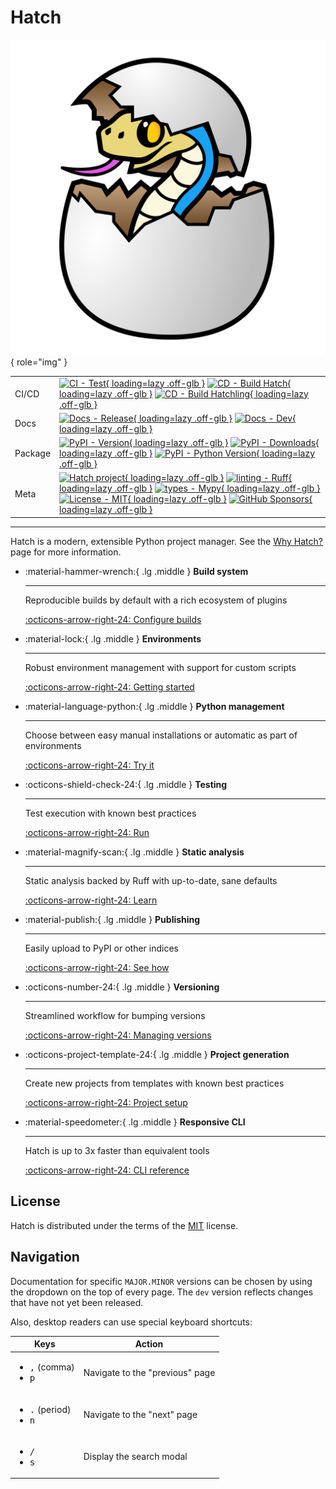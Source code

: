 # Hatch

<div class="grid" markdown>

![Hatch logo](assets/images/logo.svg){ role="img" }

| | |
| --- | --- |
| CI/CD | [![CI - Test](https://github.com/pypa/hatch/actions/workflows/test.yml/badge.svg){ loading=lazy .off-glb }](https://github.com/pypa/hatch/actions/workflows/test.yml) [![CD - Build Hatch](https://github.com/pypa/hatch/actions/workflows/build-hatch.yml/badge.svg){ loading=lazy .off-glb }](https://github.com/pypa/hatch/actions/workflows/build-hatch.yml) [![CD - Build Hatchling](https://github.com/pypa/hatch/actions/workflows/build-hatchling.yml/badge.svg){ loading=lazy .off-glb }](https://github.com/pypa/hatch/actions/workflows/build-hatchling.yml) |
| Docs | [![Docs - Release](https://github.com/pypa/hatch/actions/workflows/docs-release.yml/badge.svg){ loading=lazy .off-glb }](https://github.com/pypa/hatch/actions/workflows/docs-release.yml) [![Docs - Dev](https://github.com/pypa/hatch/actions/workflows/docs-dev.yml/badge.svg){ loading=lazy .off-glb }](https://github.com/pypa/hatch/actions/workflows/docs-dev.yml) |
| Package | [![PyPI - Version](https://img.shields.io/pypi/v/hatch.svg?logo=pypi&label=PyPI&logoColor=gold){ loading=lazy .off-glb }](https://pypi.org/project/hatch/) [![PyPI - Downloads](https://img.shields.io/pypi/dm/hatchling.svg?color=blue&label=Downloads&logo=pypi&logoColor=gold){ loading=lazy .off-glb }](https://pypi.org/project/hatch/) [![PyPI - Python Version](https://img.shields.io/pypi/pyversions/hatch.svg?logo=python&label=Python&logoColor=gold){ loading=lazy .off-glb }](https://pypi.org/project/hatch/) |
| Meta | [![Hatch project](https://img.shields.io/badge/%F0%9F%A5%9A-Hatch-4051b5.svg){ loading=lazy .off-glb }](https://github.com/pypa/hatch) [![linting - Ruff](https://img.shields.io/endpoint?url=https://raw.githubusercontent.com/astral-sh/ruff/main/assets/badge/v2.json){ loading=lazy .off-glb }](https://github.com/astral-sh/ruff) [![types - Mypy](https://img.shields.io/badge/types-Mypy-blue.svg){ loading=lazy .off-glb }](https://github.com/python/mypy) [![License - MIT](https://img.shields.io/badge/license-MIT-9400d3.svg){ loading=lazy .off-glb }](https://spdx.org/licenses/) [![GitHub Sponsors](https://img.shields.io/github/sponsors/ofek?logo=GitHub%20Sponsors&style=social){ loading=lazy .off-glb }](https://github.com/sponsors/ofek) |

</div>

-----

Hatch is a modern, extensible Python project manager. See the [Why Hatch?](why.md) page for more information.

<div class="grid cards" markdown>

-   :material-hammer-wrench:{ .lg .middle } __Build system__

    ---

    Reproducible builds by default with a rich ecosystem of plugins

    [:octicons-arrow-right-24: Configure builds](config/build.md#build-system)

-   :material-lock:{ .lg .middle } __Environments__

    ---

    Robust environment management with support for custom scripts

    [:octicons-arrow-right-24: Getting started](environment.md)

-   :material-language-python:{ .lg .middle } __Python management__

    ---

    Choose between easy manual installations or automatic as part of environments

    [:octicons-arrow-right-24: Try it](cli/reference.md#hatch-python)

-   :octicons-shield-check-24:{ .lg .middle } __Testing__

    ---

    Test execution with known best practices

    [:octicons-arrow-right-24: Run](tutorials/testing/overview.md)

-   :material-magnify-scan:{ .lg .middle } __Static analysis__

    ---

    Static analysis backed by Ruff with up-to-date, sane defaults

    [:octicons-arrow-right-24: Learn](config/internal/static-analysis.md)

-   :material-publish:{ .lg .middle } __Publishing__

    ---

    Easily upload to PyPI or other indices

    [:octicons-arrow-right-24: See how](publish.md)

-   :octicons-number-24:{ .lg .middle } __Versioning__

    ---

    Streamlined workflow for bumping versions

    [:octicons-arrow-right-24: Managing versions](version.md)

-   :octicons-project-template-24:{ .lg .middle } __Project generation__

    ---

    Create new projects from templates with known best practices

    [:octicons-arrow-right-24: Project setup](intro.md#setup)

-   :material-speedometer:{ .lg .middle } __Responsive CLI__

    ---

    Hatch is up to 3x faster than equivalent tools

    [:octicons-arrow-right-24: CLI reference](cli/about.md)

</div>

## License

Hatch is distributed under the terms of the [MIT](https://spdx.org/licenses/MIT.html) license.

## Navigation

Documentation for specific `MAJOR.MINOR` versions can be chosen by using the dropdown on the top of every page. The `dev` version reflects changes that have not yet been released.

Also, desktop readers can use special keyboard shortcuts:

| Keys | Action |
| --- | --- |
| <ul><li><kbd>,</kbd> (comma)</li><li><kbd>p</kbd></li></ul> | Navigate to the "previous" page |
| <ul><li><kbd>.</kbd> (period)</li><li><kbd>n</kbd></li></ul> | Navigate to the "next" page |
| <ul><li><kbd>/</kbd></li><li><kbd>s</kbd></li></ul> | Display the search modal |
